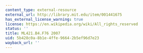 ```yaml
---
content_type: external-resource
external_url: http://library.mit.edu/item/001441675
has_external_license_warning: true
license: https://en.wikipedia.org/wiki/All_rights_reserved
status: ''
title: ML421.B4.F76 2007
uid: 5b428c0a-8b1e-4ffe-9664-2b5ef96d7e23
wayback_url: ''
---
```

